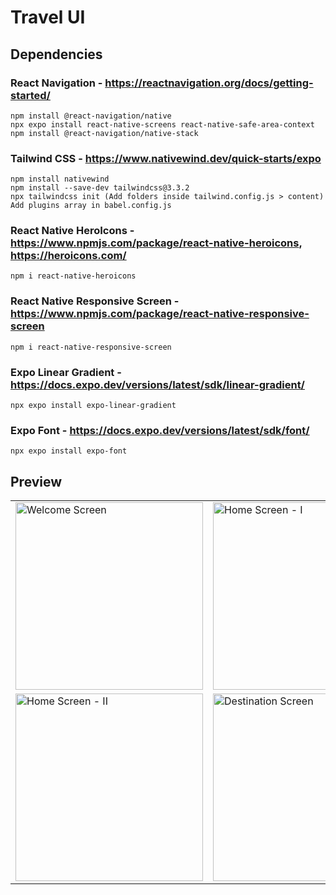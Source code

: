 # Travel UI

## Dependencies

### React Navigation - https://reactnavigation.org/docs/getting-started/
    npm install @react-navigation/native
    npx expo install react-native-screens react-native-safe-area-context
    npm install @react-navigation/native-stack

### Tailwind CSS - https://www.nativewind.dev/quick-starts/expo
    npm install nativewind
    npm install --save-dev tailwindcss@3.3.2
    npx tailwindcss init (Add folders inside tailwind.config.js > content)
    Add plugins array in babel.config.js

### React Native HeroIcons - https://www.npmjs.com/package/react-native-heroicons, https://heroicons.com/
    npm i react-native-heroicons

### React Native Responsive Screen - https://www.npmjs.com/package/react-native-responsive-screen
    npm i react-native-responsive-screen

### Expo Linear Gradient - https://docs.expo.dev/versions/latest/sdk/linear-gradient/
    npx expo install expo-linear-gradient

### Expo Font - https://docs.expo.dev/versions/latest/sdk/font/
    npx expo install expo-font


## Preview

<table>
    <tr>
        <td>
            <img src="https://github.com/chayan-1906/travel-ui/assets/82430454/74676126-0314-4b9c-824d-713dd9b8ded6" alt="Welcome Screen" width="300">
        </td>
        <td>
            <img src="https://github.com/chayan-1906/travel-ui/assets/82430454/9213689f-948d-4d42-9a02-a0d02df71133" alt="Home Screen - I" width="300">
        </td>
    </tr>
    <tr>
        <td>
            <img src="https://github.com/chayan-1906/travel-ui/assets/82430454/161d4361-8cd0-46dc-9b3f-71c60d1f27c9" alt="Home Screen - II" width="300">
        </td>
        <td>
            <img src="https://github.com/chayan-1906/travel-ui/assets/82430454/483cf0d2-c410-4240-a6a3-0ef4552c7051" alt="Destination Screen" width="300">
        </td>
    </tr>
</table>
